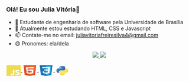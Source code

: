 ### Olá! Eu sou Julia Vitória👋

- 🔭 Estudante de engenharia de software pela Universidade de Brasília
- 🌱 Atualmente estou estudando HTML, CSS e Javascript
- 📫 Contate-me no email: juliavitoriafreiresilva4@gmail.com
- 😄 Pronomes: ela/dela 

<div align="center">
  <a href="https://github.com/juhvitoria4">
  <img width="48%" src="https://github-readme-stats.vercel.app/api?username=juhvitoria4&show_icons=true&theme=dracula&include_all_commits=true&count_private=true"/>
  <img width="48%" src="https://github-readme-stats.vercel.app/api/top-langs/?username=juhvitoria4&layout=compact&langs_count=7&theme=dracula"/>
</div>

<div style="display: inline_block"><br>
  <img align="center" alt="Rafa-Js" height="30" width="40" src="https://raw.githubusercontent.com/devicons/devicon/master/icons/javascript/javascript-plain.svg">
  <img align="center" alt="Rafa-HTML" height="30" width="40" src="https://raw.githubusercontent.com/devicons/devicon/master/icons/html5/html5-original.svg">
  <img align="center" alt="Rafa-CSS" height="30" width="40" src="https://raw.githubusercontent.com/devicons/devicon/master/icons/css3/css3-original.svg">
  <img align="center" alt="Rafa-Python" height="30" width="40" src="https://raw.githubusercontent.com/devicons/devicon/master/icons/python/python-original.svg">
</div>
